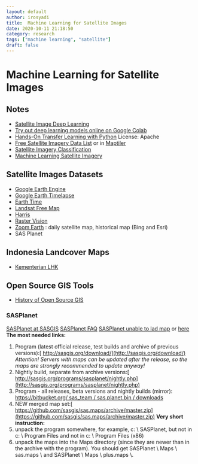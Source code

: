 ```yaml
---
layout: default
author: irosyadi
title:  Machine Learning for Satellite Images
date: 2020-10-11 21:18:50
category: research
tags: ["machine learning", "satellite"]
draft: false
---
```


# Machine Learning for Satellite Images

## Notes
- [Satellite Image Deep Learning](https://github.com/robmarkcole/satellite-image-deep-learning)
- [Try out deep learning models online on Google Colab ](https://github.com/tugstugi/dl-colab-notebooks)
- [Hands-On Transfer Learning with Python](https://github.com/dipanjanS/hands-on-transfer-learning-with-python) License: Apache
- [Free Satellite Imagery Data List](https://gisgeography.com/free-satellite-imagery-data-list/) or in [Maptiler](https://www.maptiler.com/gallery/satellite/)
- [Satellite Imagery Classification](https://www.azavea.com/blog/2020/01/02/how-to-find-the-most-recent-satellite-imagery/)
- [Machine Learning Satellite Imagery](https://www.azavea.com/blog/2019/11/05/an-introduction-to-satellite-imagery-and-machine-learning/)

## Satellite Images Datasets
- [Google Earth Engine](https://developers.google.com/earth-engine/datasets)
- [Google Earth Timelapse](https://earthengine.google.com/timelapse/)
- [Earth Time](https://earthtime.org/)
- [Landsat Free Map](https://registry.opendata.aws/landsat-8/)
- [Harris](https://www.harrisgeospatial.com/Data-Imagery/Satellite-Imagery/High-Resolution)
- [Raster Vision](https://docs.rastervision.io/en/0.12/)
- [Zoom Earth](https://zoom.earth/) : daily satellite map, historical map (Bing and Esri)
- SAS Planet

## Indonesia Landcover Maps
- [Kementerian LHK](https://geoportal.menlhk.go.id/arcgis/rest/services)

## Open Source GIS Tools
- [History of Open Source GIS](https://makepath.com/history-of-open-source-gis/)


### SASPlanet
[SASPlanet at SASGIS](http://www.sasgis.org/sasplaneta/)
[SASPlanet FAQ](http://www.sasgis.org/forum/viewtopic.php?f=2&t=986)
[SASPlanet unable to lad map](https://www.tedieka.com/sasplanet-error-unable-to-load-map/) or [here](https://gisenglish.geojamal.com/2018/06/download-sas-planet-nightly-all.html)
**The most needed links:**  
1) Program (latest official release, test builds and archive of previous versions):[ http://sasgis.org/download/](http://sasgis.org/download/)  
*Attention! Servers with maps can be updated after the release, so the maps are strongly recommended to update anyway!*  
2) Nightly build, separate from archive versions:[ http://sasgis.org/programs/sasplanet/nightly.php](http://sasgis.org/programs/sasplanet/nightly.php)  
3) Program - all releases, beta versions and nightly builds (mirror):[ https://bitbucket.org/ sas_team / sas.planet.bin / downloads](https://bitbucket.org/sas_team/sas.planet.bin/downloads)  
4) NEW merged map set:[ https://github.com/sasgis/sas.maps/archive/master.zip](https://github.com/sasgis/sas.maps/archive/master.zip)
**Very short instruction:**  
1) unpack the program somewhere, for example, c: \ SASPlanet, but not in c: \ Program Files and not in c: \ Program Files (x86)  
2) unpack the maps into the Maps directory (since they are newer than in the archive with the program). You should get SASPlanet \ Maps \ sas.maps \ and SASPlanet \ Maps \ plus.maps \\.
